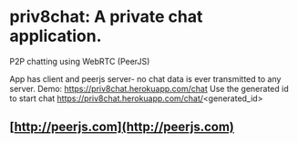 # priv8chat: A private chat application. #

P2P chatting using WebRTC (PeerJS)

App has client and peerjs server- no chat data is ever transmitted to any server. Demo: https://priv8chat.herokuapp.com/chat
Use the generated id to start chat https://priv8chat.herokuapp.com/chat/<generated_id>

## [http://peerjs.com](http://peerjs.com)
